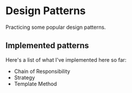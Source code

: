 # Design Patterns

Practicing some popular design patterns.

## Implemented patterns

Here's a list of what I've implemented here so far:
- Chain of Responsibility
- Strategy
- Template Method
